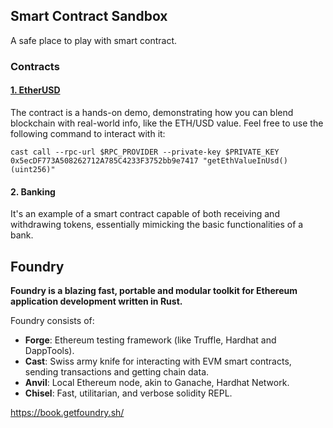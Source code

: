 ## Smart Contract Sandbox
A safe place to play with smart contract.

### Contracts

#### [1. EtherUSD](https://sepolia.etherscan.io/address/0x5ecDF773A508262712A785C4233F3752bb9e7417)
The contract is a hands-on demo, demonstrating how you can blend blockchain with real-world info, like the ETH/USD value. Feel free to use the following command to interact with it:
```shell
cast call --rpc-url $RPC_PROVIDER --private-key $PRIVATE_KEY 0x5ecDF773A508262712A785C4233F3752bb9e7417 "getEthValueInUsd()(uint256)"
```

#### 2. Banking
It's an example of a smart contract capable of both receiving and withdrawing tokens, essentially mimicking the basic functionalities of a bank.

## Foundry

**Foundry is a blazing fast, portable and modular toolkit for Ethereum application development written in Rust.**

Foundry consists of:

-   **Forge**: Ethereum testing framework (like Truffle, Hardhat and DappTools).
-   **Cast**: Swiss army knife for interacting with EVM smart contracts, sending transactions and getting chain data.
-   **Anvil**: Local Ethereum node, akin to Ganache, Hardhat Network.
-   **Chisel**: Fast, utilitarian, and verbose solidity REPL.

https://book.getfoundry.sh/
